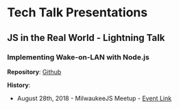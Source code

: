 # Tech Talk Presentations

## JS in the Real World - Lightning Talk

### Implementing Wake-on-LAN with Node.js

**Repository**: [Github](https://github.com/hunterparks/talks/tree/js-in-the-real-world)

**History**:

* August 28th, 2018 - MilwaukeeJS Meetup -  [Event Link](https://www.meetup.com/milwaukeejs/events/248803088/)
